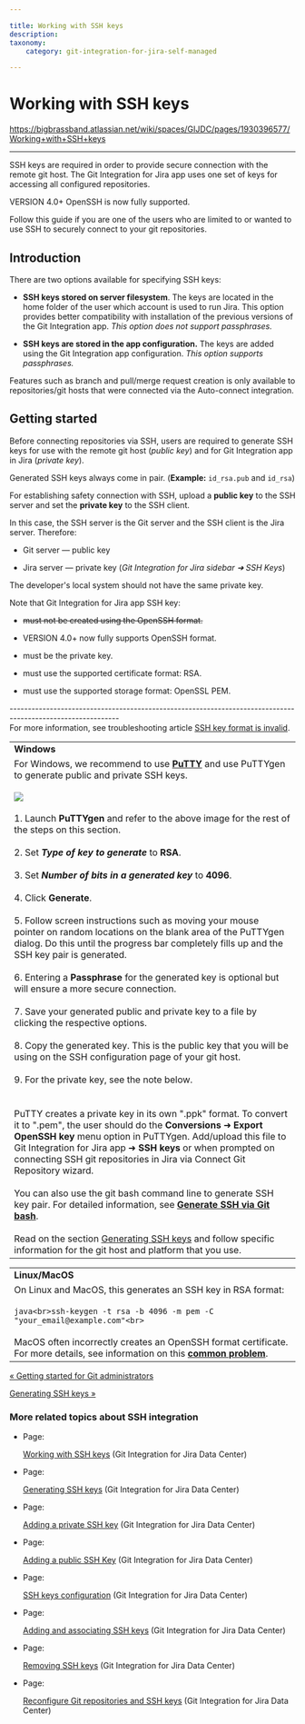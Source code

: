 ```yaml
---

title: Working with SSH keys
description:
taxonomy:
    category: git-integration-for-jira-self-managed

---
```


# Working with SSH keys

<https://bigbrassband.atlassian.net/wiki/spaces/GIJDC/pages/1930396577/Working+with+SSH+keys>

* * *

SSH keys are required in order to provide secure connection with the remote git host. The Git Integration for Jira app uses one set of keys for accessing all configured repositories.

VERSION 4.0+ OpenSSH is now fully supported.

Follow this guide if you are one of the users who are limited to or wanted to use SSH to securely connect to your git repositories.

## Introduction

There are two options available for specifying SSH keys:

*   **SSH keys stored on server filesystem**. The keys are located in the home folder of the user which account is used to run Jira. This option provides better compatibility with installation of the previous versions of the Git Integration app. _This option does not support passphrases._
    
*   **SSH keys are stored in the app configuration.** The keys are added using the Git Integration app configuration. _This option supports passphrases._
    

Features such as branch and pull/merge request creation is only available to repositories/git hosts that were connected via the Auto-connect integration.

## Getting started

Before connecting repositories via SSH, users are required to generate SSH keys for use with the remote git host (_public key_) and for Git Integration app in Jira (_private key_).

Generated SSH keys always come in pair. (**Example:** `id_rsa.pub` and `id_rsa`)

For establishing safety connection with SSH, upload a **public key** to the SSH server and set the **private key** to the SSH client.

In this case, the SSH server is the Git server and the SSH client is the Jira server. Therefore:

*   Git server — public key
    
*   Jira server — private key (_Git Integration for Jira sidebar ➜ SSH Keys_)
    

The developer's local system should not have the same private key.

Note that Git Integration for Jira app SSH key:

*   ~~must not be created using the OpenSSH format.~~
    
*   VERSION 4.0+ now fully supports OpenSSH format.
    
*   must be the private key.
    
*   must use the supported certificate format: RSA.
    
*   must use the supported storage format: OpenSSL PEM.
    

\------------------------------------------------------------------------------------------------------------  
For more information, see troubleshooting article [SSH key format is invalid](/wiki/spaces/GIJDC/pages/187957296/SSH+key+file+format+is+invalid).

|     |
| --- |
| **Windows** |
| For Windows, we recommend to use [**PuTTY**](https://www.putty.org/) and use PuTTYgen to generate public and private SSH keys.<br><br>![](https://bigbrassband.atlassian.net/wiki/download/thumbnails/1930396577/puttygen-key-dlg.png?version=1&modificationDate=1630642799929&cacheVersion=1&api=v2&width=442&height=434)<br><br>1.  Launch **PuTTYgen** and refer to the above image for the rest of the steps on this section.<br>    <br>2.  Set _**Type of key to generate**_ to **RSA**.<br>    <br>3.  Set _**Number of bits in a generated key**_ to **4096**.<br>    <br>4.  Click **Generate**.<br>    <br>5.  Follow screen instructions such as moving your mouse pointer on random locations on the blank area of the PuTTYgen dialog. Do this until the progress bar completely fills up and the SSH key pair is generated.<br>    <br>6.  Entering a **Passphrase** for the generated key is optional but will ensure a more secure connection.<br>    <br>7.  Save your generated public and private key to a file by clicking the respective options.<br>    <br>8.  Copy the generated key. This is the public key that you will be using on the SSH configuration page of your git host.<br>    <br>9.  For the private key, see the note below.<br>    <br><br>PuTTY creates a private key in its own ".ppk" format. To convert it to ".pem", the user should do the **Conversions** ➜ **Export OpenSSH key** menu option in PuTTYgen. Add/upload this file to Git Integration for Jira app ➜ **SSH keys** or when prompted on connecting SSH git repositories in Jira via Connect Git Repository wizard.<br><br>You can also use the git bash command line to generate SSH key pair. For detailed information, see [**Generate SSH via Git bash**](https://git-scm.com/book/en/v2/Git-on-the-Server-Generating-Your-SSH-Public-Key).<br><br>Read on the section [Generating SSH keys](/wiki/spaces/GIJDC/pages/1930396609/Generating+SSH+keys) and follow specific information for the git host and platform that you use. |

|     |
| --- |
| **Linux/MacOS** |
| On Linux and MacOS, this generates an SSH key in RSA format:<br><br>```java<br>ssh-keygen -t rsa -b 4096 -m pem -C "your_email@example.com"<br>```<br><br>MacOS often incorrectly creates an OpenSSH format certificate. For more details, see information on this [**common problem**](https://serverfault.com/questions/939909/ssh-keygen-does-not-create-rsa-private-key). |

[« Getting started for Git administrators](/wiki/spaces/GIJDC/pages/1930396073/Getting+started+for+Git+administrators)

[Generating SSH keys »](/wiki/spaces/GIJDC/pages/1930396609/Generating+SSH+keys)

### More related topics about SSH integration

*   Page:
    
    [Working with SSH keys](/wiki/spaces/GIJDC/pages/1930396577/Working+with+SSH+keys) (Git Integration for Jira Data Center)
    
*   Page:
    
    [Generating SSH keys](/wiki/spaces/GIJDC/pages/1930396609/Generating+SSH+keys) (Git Integration for Jira Data Center)
    
*   Page:
    
    [Adding a private SSH key](/wiki/spaces/GIJDC/pages/1930396698/Adding+a+private+SSH+key) (Git Integration for Jira Data Center)
    
*   Page:
    
    [Adding a public SSH Key](/wiki/spaces/GIJDC/pages/1930396728/Adding+a+public+SSH+Key) (Git Integration for Jira Data Center)
    
*   Page:
    
    [SSH keys configuration](/wiki/spaces/GIJDC/pages/1930396746/SSH+keys+configuration) (Git Integration for Jira Data Center)
    
*   Page:
    
    [Adding and associating SSH keys](/wiki/spaces/GIJDC/pages/1930396771/Adding+and+associating+SSH+keys) (Git Integration for Jira Data Center)
    
*   Page:
    
    [Removing SSH keys](/wiki/spaces/GIJDC/pages/1930396835/Removing+SSH+keys) (Git Integration for Jira Data Center)
    
*   Page:
    
    [Reconfigure Git repositories and SSH keys](/wiki/spaces/GIJDC/pages/1930396868/Reconfigure+Git+repositories+and+SSH+keys) (Git Integration for Jira Data Center)